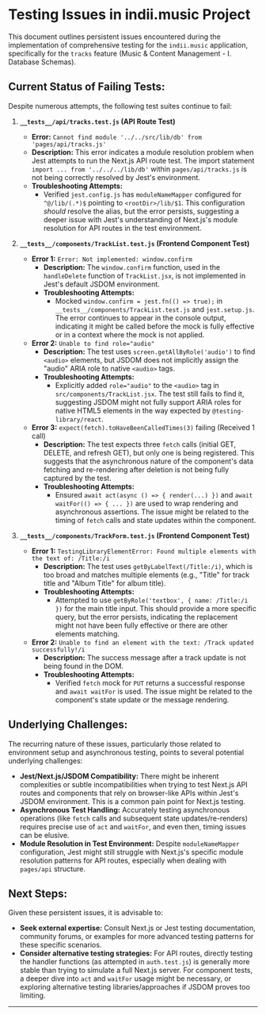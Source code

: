 # Testing Issues in indii.music Project

This document outlines persistent issues encountered during the implementation of comprehensive testing for the `indii.music` application, specifically for the `tracks` feature (Music & Content Management - I. Database Schemas).

## Current Status of Failing Tests:

Despite numerous attempts, the following test suites continue to fail:

1.  **`__tests__/api/tracks.test.js` (API Route Test)**
    *   **Error:** `Cannot find module '../../src/lib/db' from 'pages/api/tracks.js'`
    *   **Description:** This error indicates a module resolution problem when Jest attempts to run the Next.js API route test. The import statement `import ... from '../../../lib/db'` within `pages/api/tracks.js` is not being correctly resolved by Jest's environment.
    *   **Troubleshooting Attempts:**
        *   Verified `jest.config.js` has `moduleNameMapper` configured for `^@/lib/(.*)$` pointing to `<rootDir>/lib/$1`. This configuration *should* resolve the alias, but the error persists, suggesting a deeper issue with Jest's understanding of Next.js's module resolution for API routes in the test environment.

2.  **`__tests__/components/TrackList.test.js` (Frontend Component Test)**
    *   **Error 1:** `Error: Not implemented: window.confirm`
        *   **Description:** The `window.confirm` function, used in the `handleDelete` function of `TrackList.jsx`, is not implemented in Jest's default JSDOM environment.
        *   **Troubleshooting Attempts:**
            *   Mocked `window.confirm = jest.fn(() => true);` in `__tests__/components/TrackList.test.js` and `jest.setup.js`. The error continues to appear in the console output, indicating it might be called before the mock is fully effective or in a context where the mock is not applied.
    *   **Error 2:** `Unable to find role="audio"`
        *   **Description:** The test uses `screen.getAllByRole('audio')` to find `<audio>` elements, but JSDOM does not implicitly assign the "audio" ARIA role to native `<audio>` tags.
        *   **Troubleshooting Attempts:**
            *   Explicitly added `role="audio"` to the `<audio>` tag in `src/components/TrackList.jsx`. The test still fails to find it, suggesting JSDOM might not fully support ARIA roles for native HTML5 elements in the way expected by `@testing-library/react`.
    *   **Error 3:** `expect(fetch).toHaveBeenCalledTimes(3)` failing (Received 1 call)
        *   **Description:** The test expects three `fetch` calls (initial GET, DELETE, and refresh GET), but only one is being registered. This suggests that the asynchronous nature of the component's data fetching and re-rendering after deletion is not being fully captured by the test.
        *   **Troubleshooting Attempts:**
            *   Ensured `await act(async () => { render(...) })` and `await waitFor(() => { ... })` are used to wrap rendering and asynchronous assertions. The issue might be related to the timing of `fetch` calls and state updates within the component.

3.  **`__tests__/components/TrackForm.test.js` (Frontend Component Test)**
    *   **Error 1:** `TestingLibraryElementError: Found multiple elements with the text of: /Title:/i`
        *   **Description:** The test uses `getByLabelText(/Title:/i)`, which is too broad and matches multiple elements (e.g., "Title" for track title and "Album Title" for album title).
        *   **Troubleshooting Attempts:**
            *   Attempted to use `getByRole('textbox', { name: /Title:/i })` for the main title input. This should provide a more specific query, but the error persists, indicating the replacement might not have been fully effective or there are other elements matching.
    *   **Error 2:** `Unable to find an element with the text: /Track updated successfully!/i`
        *   **Description:** The success message after a track update is not being found in the DOM.
        *   **Troubleshooting Attempts:**
            *   Verified `fetch` mock for `PUT` returns a successful response and `await waitFor` is used. The issue might be related to the component's state update or the message rendering.

## Underlying Challenges:

The recurring nature of these issues, particularly those related to environment setup and asynchronous testing, points to several potential underlying challenges:

*   **Jest/Next.js/JSDOM Compatibility:** There might be inherent complexities or subtle incompatibilities when trying to test Next.js API routes and components that rely on browser-like APIs within Jest's JSDOM environment. This is a common pain point for Next.js testing.
*   **Asynchronous Test Handling:** Accurately testing asynchronous operations (like `fetch` calls and subsequent state updates/re-renders) requires precise use of `act` and `waitFor`, and even then, timing issues can be elusive.
*   **Module Resolution in Test Environment:** Despite `moduleNameMapper` configuration, Jest might still struggle with Next.js's specific module resolution patterns for API routes, especially when dealing with `pages/api` structure.

## Next Steps:

Given these persistent issues, it is advisable to:
*   **Seek external expertise:** Consult Next.js or Jest testing documentation, community forums, or examples for more advanced testing patterns for these specific scenarios.
*   **Consider alternative testing strategies:** For API routes, directly testing the handler functions (as attempted in `auth.test.js`) is generally more stable than trying to simulate a full Next.js server. For component tests, a deeper dive into `act` and `waitFor` usage might be necessary, or exploring alternative testing libraries/approaches if JSDOM proves too limiting.

---